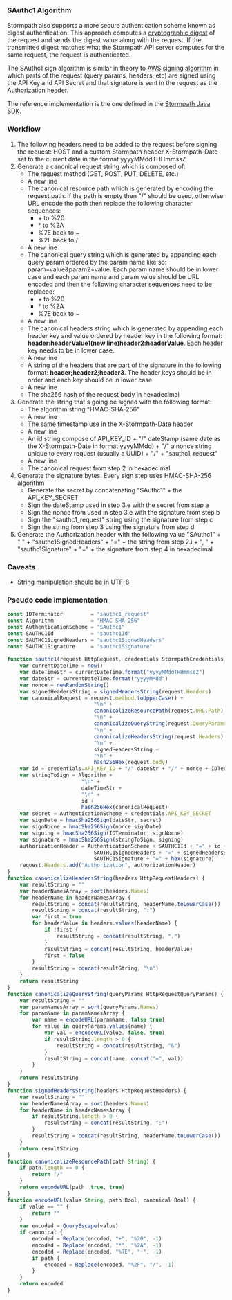 ### SAuthc1 Algorithm

Stormpath also supports a more secure authentication scheme known as digest authentication. This approach computes a [cryptographic digest](http://en.wikipedia.org/wiki/Cryptographic_hash_function) of the request and sends the digest value along with the request. If the transmitted digest matches what the Stormpath API server computes for the same request, the request is authenticated.

The SAuthc1 sign algorithm is similar in theory to [AWS signing algorithm](http://docs.aws.amazon.com/general/latest/gr/signing_aws_api_requests.html) in which parts of the request (query params, headers, etc) are signed using the API Key and API Secret and that signature is sent in the request as the Authorization header.

The reference implementation is the one defined in the [Stormpath Java SDK](https://github.com/stormpath/stormpath-sdk-java/blob/master/impl/src/main/java/com/stormpath/sdk/impl/http/authc/SAuthc1RequestAuthenticator.java). 

### Workflow

1.  The following headers need to be added to the request before signing the request: HOST and a custom Stormpath header X-Stormpath-Date set to the current date in the format yyyyMMddTHHmmssZ
2.  Generate a canonical request string which is composed of:
    + The request method (GET, POST, PUT, DELETE, etc.)
    + A new line
    +   The canonical resource path which is generated by encoding the request path.  If the path is empty then "/" should be used, otherwise URL encode the path then replace the following character sequences:
        + \+ to %20
        + \*  to %2A
        + %7E back to ~
        + %2F back to /
    + A new line
    + The canonical query string which is generated by appending each query param ordered by the param name like so: param=value&param2=value. Each param name should be in lower case and each param name and param value should be URL encoded and then the following character sequences need to be replaced:
        + \+ to %20
        + \*  to %2A
        + %7E back to ~
    + A new line
    + The canonical headers string which is generated by appending each header key and value ordered by header key in the following format: **header:headerValue1(new line)header2:headerValue**. Each header key needs to be in lower case.
    + A new line
    + A string of the headers that are part of the signature in the following format: **header;header2;header3**. The header keys should be in order and each key should be in lower case.
    + A new line
    + The sha256 hash of the request body in hexadecimal
3. Generate the string that's going be signed with the following format:
    + The algorithm string "HMAC-SHA-256"
    + A new line
    + The same timestamp use in the X-Stormpath-Date header
    + A new line
    + An id string compose of API_KEY_ID + "/" dateStamp (same date as the X-Stormpath-Date in format yyyyMMdd) + "/" a nonce string unique to every request (usually a UUID) + "/" + "sauthc1_request"
    + A new line
    + The canonical request from step 2 in hexadecimal
4. Generate the signature bytes.  Every sign step uses HMAC-SHA-256 algorithm
    + Generate the secret by concatenating "SAuthc1" + the API_KEY_SECRET
    + Sign the dateStamp used in step 3.e with the secret from step a
    + Sign the nonce from used in step 3.e with the signature from step b
    + Sign the "sauthc1_request" string using the signature from step c
    + Sign the string from step 3 using the signature from step d
5. Generate the Authorization header with the following value "SAuthc1" + " " + "sauthc1SignedHeaders" + "=" + the string from step 2.i  + ", " + "sauthc1Signature" + "=" +  the signature from step 4 in hexadecimal

### Caveats
    
+  String manipulation should be in UTF-8

### Pseudo code implementation

```javascript
const IDTerminator         = "sauthc1_request"
const Algorithm            = "HMAC-SHA-256"
const AuthenticationScheme = "SAuthc1"
const SAUTHC1Id            = "sauthc1Id"
const SAUTHC1SignedHeaders = "sauthc1SignedHeaders"
const SAUTHC1Signature     = "sauthc1Signature"
 
function sauthc1(request HttpRequest, credentials StormpathCredentials) {
    var currentDateTime = now()
    var dateTimeStr = currentDateTime.format("yyyyMMddTHHmmssZ")
    var dateStr = currentDateTime.format("yyyyMMdd")
    var nonce = newRandomString()
    var signedHeadersString = signedHeadersString(request.Headers)
    var canonicalRequest = request.method.toUpperCase() +
                            "\n" +
                            canonicalizeResourcePath(request.URL.Path) +
                            "\n" +
                            canonicalizeQueryString(request.QueryParams) +
                            "\n" +
                            canonicalizeHeadersString(request.Headers) +
                            "\n" +
                            signedHeadersString +
                            "\n" +
                            hash256Hex(request.body)
    var id = credentials.API_KEY_ID + "/" dateStr + "/" + nonce + IDTerminator
    var stringToSign = Algorithm +
                        "\n" +
                        dateTimeStr +
                        "\n" +
                        id +
                        hash256Hex(canonicalRequest)
    var secret = AuthenticationScheme + credentials.API_KEY_SECRET
    var signDate = hmacSha256Sign(dateStr, secret)
    var signNocne = hmacSha256Sign(nonce signDate)
    var signing = hmacSha256Sign(IDTerminator, signNocne)
    var signature = hmacSha256Sign(stringToSign, signing)
    authorizationHeader = AuthenticationScheme + SAUTHC1Id + "=" + id + ", " +
                            SAUTHC1SignedHeaders + "=" + signedHeadersString + ", " +
                            SAUTHC1Signature + "=" + hex(signature)
    request.Headers.add("Authorization", authorizationHeader)
}
function canonicalizeHeadersString(headers HttpRequestHeaders) {
    var resultString = ""
    var headerNamesArray = sort(headers.Names)
    for headerName in headerNamesArray {
        resultString = concat(resultString, headerName.toLowerCase())
        resultString = concat(resultString, ":")
        var first = true
        for headerValue in headers.values(headerName) {
            if !first {
                resultString = concat(resultString, ",")
            }
            resultString = concat(resultString, headerValue)
            first = false
        }
        resultString = concat(resultString, "\n")
    }
    return resultString
}
function canonicalizeQueryString(queryParams HttpRequestQueryParams) {
    var resultString = ""
    var paramNamesArray = sort(queryParams.Names)
    for paramName in paramNamesArray {
        var name = encodeURL(paramName, false true)
        for value in queryParams.values(name) {
            var val = encodeURL(value, false, true)
            if resultString.length > 0 {
                resultString = concat(resultString, "&")
            }
            resultString = concat(name, concat("=", val))
        }
    }
    return resultString
}
function signedHeadersString(headers HttpRequestHeaders) {
    var resultString = ""
    var headerNamesArray = sort(headers.Names)
    for headerName in headerNamesArray {
        if resultString.length > 0 {
            resultString = concat(resultString, ";")
        }
        resultString = concat(resultString, headerName.toLowerCase())
    }
    return resultString
}
function canonicalizeResourcePath(path String) {
    if path.length == 0 {
        return "/"
    }
    return encodeURL(path, true, true)
}
function encodeURL(value String, path Bool, canonical Bool) {
    if value == "" {
        return ""
    }
    var encoded = QueryEscape(value)
    if canonical {
        encoded = Replace(encoded, "+", "%20", -1)
        encoded = Replace(encoded, "*", "%2A", -1)
        encoded = Replace(encoded, "%7E", "~", -1)
        if path {
            encoded = Replace(encoded, "%2F", "/", -1)
        }
    }
    return encoded
}

```